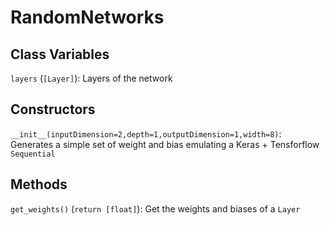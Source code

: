 # RandomNetworks

## Class Variables

`layers` (`[Layer]`): Layers of the network

## Constructors

`__init__(inputDimension=2,depth=1,outputDimension=1,width=8)`: Generates a simple set of weight and bias emulating a Keras + Tensforflow `Sequential` 

## Methods

`get_weights()` (`return [float]`): Get the weights and biases of a `Layer`
